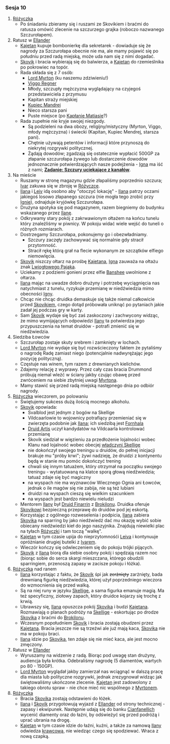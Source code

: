 ### Sesja 10
1. [Różyczka](#l_rozyczka)
	* Po śniadaniu zbieramy się i ruszami ze Skovikiem i braćmi do ratusza omówić zlecenie na szczurzego grajka (roboczo nazwanego Szczurołapem).
2. Ratusz w [Ellander](#l_m_ellander)
	* [Kajetan](#g_kajetan) kupuje bombonierkę dla sekretarek - dowiaduje się że nagrody za Szczurołapa obecnie nie ma, ale mamy pojawić się po południu przed radą miejską, może uda nam się z nimi dogadać.
	* [Skovik](#p_skovik) i bracia wybierają się do balwierza, a [Kajetan](#g_kajetan) do rzemieślnika po pokrowiec na topór.
	* Rada składa się z 7 osób:
		* [Lord Myrton](#p_lord_myrton) (ku naszemu zdziwieniu!)
		* [Viggo Regner](#p_viggo_regner)
		* Młody, szczupły mężczyzna wyglądający na czyjegoś przedstawiciela z przymusu
		* Kapitan straży miejskiej
		* [Kupiec Mandrej](#p_mandrej)
		* Nieco starsza pani
		* Puste miejsce (po [Kapłanie Matiasie](#p_kaplan_matias)?)
	* Rada zupełnie nie kryje swojej niezgody.
		* Są podzieleni na dwa obozy, religijny/mistyczny (Myrton, Viggo, młody mężczyzna) i świecki (Kapitan, Kupiec Mendrej, starsza pani).
		* Chętnie używają petentów i informacji które przynoszą do niekrytej rozgrywki politycznej.
		* Żądają dowodów; zgadzają się ostatecznie wypłacić 500GP za złapanie szczurołapa żywego lub dostarczenie dowodów jednoznacznie potwierdzających nasze podejżenia - [Igna](#p_igna) ma iść z nami; **[Zadanie: Szczury uciekające z kanałów](#z_q6)**.
3. Na mieście
	* Ruszamy w stronę magazynu gdzie złapaliśmy poprzednio szczura; [Ivar](#p_ivar) zakuwa się w zbroję w [Różyczce](#l_rozyczka).
	* [Ilana](#g_ilana) i [Leiv](#p_leiv) idą osobno aby "otoczyć lokację" - [Ilana](#g_ilana) patrzy oczami jakiegoś losowo złapanego szczura (nie mogła tego zrobić przy [Ignie](#p_igna)), odnajduje kryjówkę Szczurołapa.
	* Drużyna spotyka się pod magazynem, razem biegniemy do budynku wskazanego przez [Ilanę](#g_ilana).
	* Odkrywamy stary pokój z zakrwawionym ołtażem na końcu tunelu który znaleźliśmy w piwnicy. W pokoju widać wiele wejść do tuneli o różnych rozmiarach.
	* Dostrzegamy Szczurołapa, pokonujemy go i obezwładniamy.
		* Szczury zaczęły zachowywać się normalnie gdy stracił przytomność.
		* Stracił rękę którą grał na flecie wykonanym ze szczątków elfiego niemowlęcia.
	* [Skovik](#p_skovik) niszczy ołtarz na prośbę [Kajetana](#g_kajetan), [Igna](#p_igna) zauważa na ołtażu znak [Lwiogłowego Pająka](#r_lwioglowy_pajak).
	* Uciekamy z podziemi gonieni przez elfie [Banshee](#b_banshee) uwolnione z ołtarza.
	* [Ilana](#g_ilana) mając na uwadze dobro drużyny i potrzebę wyciągnięcia nas natychmiast z tunelu, ryzykuje przemianę w niedźwiedzia mimo obecności [Igny](#p_igna). 
	* Chcąc nie chcąc druidka demaskuje się także niemal całkowicie przed [Skovikiem](#p_skovik), czego dotąd próbowała uniknąć po pytaniach jakie zadał jej podczas gry w karty.
	* Sam [Skovik](#p_skovik) wydaje się być zaś zaskoczony i zachwycony widząc, że mimo wymijających odpowiedzi [Ilany](#g_ilana) ta potwierdza jego przypuszczenia na temat druidów - potrafi zmienić się w niedźwiedzia.
4. Siedziba Łowców
	* Szczurołap zostaje skuty srebrem i zamknięty w lochach.
	* [Lord Myrton](#p_lord_myrton) nie wydaje się być rozwścieczony faktem że pytaliśmy o nagrodę Radę zamiast niego (potencjalnie nadwyrężając jego pozycję polityczną).
	* Częstuje nas winem, tym razem z drewnianych kielichów.
	* Zdajemy relację z wyprawy. Przez cały czas bracia Drummond próbują niemal wleźć w ściany jakby czując obawę przed zwróceniem na siebie zbytniej uwagi [Myrtona](#p_lord_myrton).
	* Mamy stawić się przed radą miejską następnego dnia po odbiór nagrody.
5. [Różyczka](#l_rozyczka) wieczorem, po polowaniu
	* Świętujemy sukcess dużą ilością mocnego alkoholu.
	* [Skovik](#p_skovik) opowiada:
		* Svalblod jest jednym z bogów na Skellige
		* Vildcaarlowie to wojownicy potrafiący przemieniać się w zwierzęta podobnie jak [Ilana](#g_ilana); ich siedzibą jest [Fornhala](#l_vornhala)
		* [Druid Artis](#p_druid_artis) uczył kandydatów na Vildcaarla kontrolować przemianę
		* Skovik siedział w więzieniu za przedłożenie lojalności wobec Klanu nad lojalność wobec obecjej [władczyni Skellige](#p_cerys)
		* nie dokończył swojego treningu u druidów, do pełnej inicjacji brakuje mu "próby krwi"; żywi nadzieję, że druidzi z kontynentu będą w stanie mu pomóc dokończyć trening
		* chwali się innym tatuażem, który otrzymał na początku swojego treningu - wytatuowaną na klatce sporą głową niedźwiedzia; tatuaż zdaje się być magiczny
		* na wyspach nie ma wyznawców Wiecznego Ognia ani Łowców, jednak o ile magów się nie zabija, nie są też lubiani
		* druidzi na wyspach cieszą się wielkim szacunkiem
		* na wyspach jest bardzo niewielu nieludzi
	* Mentorem [Ilany](#g_ilana) był [Druid Finarrin](#p_druid_finarrin) z [Brokilonu](#l_brokilon). Druidka oferuje [Skovikowi](#p_skovik) bezpieczną przeprawę do druidów pod jej eskortą.
	* Korzystając z ogólnego rozweselenia i podpicia, [Ilana](#g_ilana) zabiera [Skovika](#p_skovik) na sparring by jako niedźwiedź dać mu okazję wybić sobie obiecany niedźwiedzi kieł do jego naszyjnika. Znajdują niewielki plac na tyłach [Różyczki](#l_rozyczka) i tam toczą "walkę".
	* [Kajetan](#g_kajetan) w tym czasie upija do nieprzytomnośći [Leiva](#p_leiv) i kontynuuje opróżnianie drugiej butelki z [Ivarem](p_ivar).
	* Wieczór kończy się odwleczeniem się do pokoju trójki pijących. 
	* [Skovik](#p_skovik) z [Ilaną](#g_ilana) biorą dla siebie osobny pokój i spędzają razem noc (biorąc sobie do serca skargi mieszczana, którego obudzili sparringiem, przenoszą zapasy w zacisze pokoju i łóżka).
6. [Różyczka](#l_rozyczka) nad ranem
	* [Ilana](#g_ilana) korzystając z faktu, że [Skovik](p_skovik) śpi jak ~~zerżnięty~~ zarżnięty, bada drewnianą figurkę niedźwiedzia, której użył poprzedniego wieczora do wzmocnienia się przed walką. 
	* Są na niej runy w języku [Skellige](#l_wyspy_skellige), a sama figurka emanuje magią. Ma też specyficzny, ziołowy zapach, który druidce kojarzy się trochę z krwią.
	* Ubrawszy się, [Ilana](#g_ilana) opuszcza pokój [Skovika](p_skovik) i budzi [Kajetana](#g_kajetan). Rozmawiają o planach podróży na [Skellige](#l_wyspy_skellige) - eskortując po drodze [Skovika](#p_skovik) z braćmi do [Brokilonu](#l_brokilon).
	* Wczesnym popołudniem [Skovik](#p_skovik) i bracia zostają obudzeni przez [Kajetana](#g_kajetan). Bracia jeszcze nie są trzeźwi ale już mają kaca, [Skovika](#p_skovik) nie ma w pokoju braci.
	* [Ilana](#g_ilana) idzie po [Skovika](#p_skovik), ten zdaje się nie mieć kaca, ale jest mocno zmęczony.
7. Ratusz w [Ellander](#l_m_ellander)
	* Wyruszamy na widzenie z radą. Biorąc pod uwagę stan drużyny, audiencja była krótka. Odebraliśmy nagrodę (5 diamentów, wartych po 80 - 150GP).
	* [Lord Myrton](#p_lord_myrton) wyglądał jakby zamierzał nas wciągnąć w dalszą pracę dla miasta lub polityczne rozgrywki, jednak zrezygnował widząc jak świętowaliśmy ukończone zlecenie. [Kajetan](#g_kajetan) jest zadowolony z takiego obrotu spraw - nie chce mieć nic wspólnego z [Myrtonem](#p_lord_myrton).
6. [Różyczka](#l_rozyczka)
	* Bracia [Skovika](#p_skovik) zostają odstawieni do łóżek.
	* [Ilana](#g_ilana) i [Skovik](#p_skovik) przygotowują wyjazd z [Ellander](#l_ellander) od strony technicznej - zapasy i ekwipunek. Następnie udają się do banku [Cianfanellich](#p_cianfanelli) wycenić diamenty oraz do łaźni, by odświeżyć się przed podróżą i uprać ubrania na drogę.
	* [Kajetan](#g_kajetan) w tym czasie idzie do łaźni, kuźni, a także za namową [Ilany](#g_ilana) odwiedza [krawcową](#p_eliza), nie wiedząc czego się spodziewać. Wraca z nową czapką.